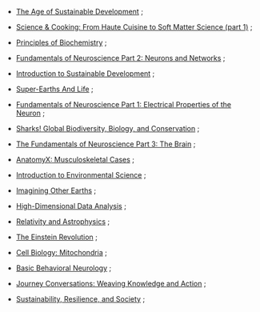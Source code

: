 * [The Age of Sustainable Development](https://www.class-central.com/mooc/1533/coursera-the-age-of-sustainable-development) ;
* [Science & Cooking: From Haute Cuisine to Soft Matter Science (part 1)](https://www.class-central.com/mooc/811/edx-science-cooking-from-haute-cuisine-to-soft-matter-science-part-1) ;

* [Principles of Biochemistry](https://www.class-central.com/mooc/3462/edx-principles-of-biochemistry) ;
* [Fundamentals of Neuroscience Part 2: Neurons and Networks](https://www.class-central.com/mooc/2430/edx-fundamentals-of-neuroscience-part-2-neurons-and-networks) ;

* [Introduction to Sustainable Development](https://www.class-central.com/mooc/2452/coursera-introduction-to-sustainable-development) ;
* [Super-Earths And Life](https://www.class-central.com/mooc/1874/edx-super-earths-and-life) ;

* [Fundamentals of Neuroscience Part 1: Electrical Properties of the Neuron](https://www.class-central.com/mooc/942/edx-fundamentals-of-neuroscience-part-1-electrical-properties-of-the-neuron) ;
* [Sharks! Global Biodiversity, Biology, and Conservation](https://www.class-central.com/mooc/5865/edx-sharks-global-biodiversity-biology-and-conservation) ;

* [The Fundamentals of Neuroscience Part 3: The Brain](https://www.class-central.com/mooc/3927/edx-the-fundamentals-of-neuroscience-part-3-the-brain) ;
* [AnatomyX: Musculoskeletal Cases](https://www.class-central.com/mooc/2024/edx-anatomyx-musculoskeletal-cases) ;

* [Introduction to Environmental Science](https://www.class-central.com/mooc/2637/edx-introduction-to-environmental-science) ;
* [Imagining Other Earths](https://www.class-central.com/mooc/1271/coursera-imagining-other-earths) ;

* [High-Dimensional Data Analysis](https://www.class-central.com/mooc/2949/edx-high-dimensional-data-analysis) ;
* [Relativity and Astrophysics](https://www.class-central.com/mooc/1334/edx-relativity-and-astrophysics) ;

* [The Einstein Revolution](https://www.class-central.com/mooc/2910/edx-the-einstein-revolution) ;
* [Cell Biology: Mitochondria](https://www.class-central.com/mooc/6022/edx-cell-biology-mitochondria) ;

* [Basic Behavioral Neurology](https://www.class-central.com/mooc/346/coursera-basic-behavioral-neurology) ;
* [Journey Conversations: Weaving Knowledge and Action](https://www.class-central.com/mooc/6945/coursera-journey-conversations-weaving-knowledge-and-action) ;

* [Sustainability, Resilience, and Society](https://www.class-central.com/mooc/3499/edx-sustainability-resilience-and-society) ;
